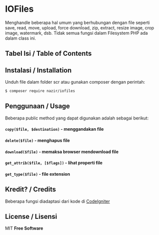 # IOFiles
Menghandle beberapa hal umum yang berhubungan dengan file seperti save, read, move, upload, force download, zip, extract, resize image, crop image, watermark, dsb.  Tidak semua fungsi dalam Filesystem PHP ada dalam class ini.

## Tabel Isi / Table of Contents


## Instalasi / Installation
Unduh file dalam folder scr atau gunakan composer dengan perintah:
```sh
$ composer require nazir/iofiles
```

## Penggunaan / Usage
Beberapa public method yang dapat digunakan adalah sebagai berikut:
#### `copy($file, $destination)` - menggandakan file

#### `delete($file)` - menghapus file

#### `download($file)` - memaksa browser mendownload file

#### `get_attrib($file, [$flags])` - lihat properti file

#### `get_type($file)` - file extension

## Kredit? / Credits
Beberapa fungsi diadaptasi dari kode di [CodeIgniter](http://codeigniter.com)

## License / Lisensi
MIT
__Free Software__